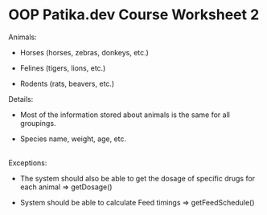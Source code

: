 # OOP Patika.dev Course Worksheet 2
Animals:

- Horses (horses, zebras, donkeys, etc.)

- Felines (tigers, lions, etc.)

- Rodents (rats, beavers, etc.)

Details:

- Most of the information stored about animals is the same for all groupings.

- Species name, weight, age, etc.

<br>
Exceptions:

* The system should also be able to get the dosage of specific drugs for each animal => getDosage()

* System should be able to calculate Feed timings => getFeedSchedule()
